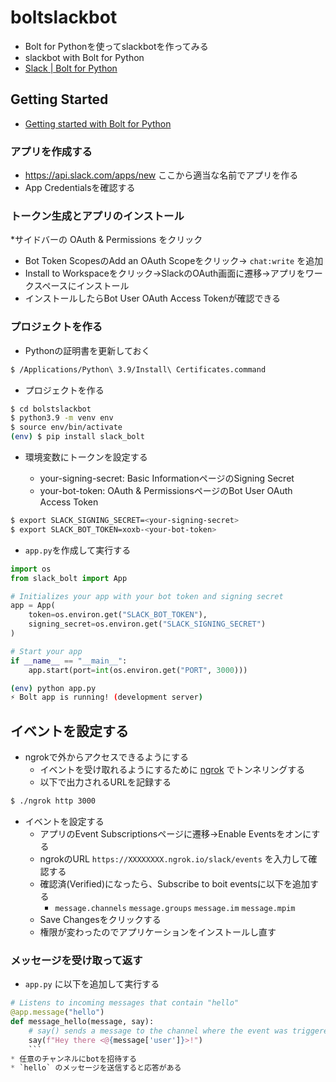 # boltslackbot

* Bolt for Pythonを使ってslackbotを作ってみる
* slackbot with Bolt for Python
* [Slack | Bolt for Python](https://slack.dev/bolt-python/concepts)

## Getting Started

* [Getting started with Bolt for Python](https://slack.dev/bolt-python/tutorial/getting-started)

### アプリを作成する

* https://api.slack.com/apps/new ここから適当な名前でアプリを作る
* App Credentialsを確認する

### トークン生成とアプリのインストール

*サイドバーの OAuth & Permissions をクリック
* Bot Token ScopesのAdd an OAuth Scopeをクリック→ `chat:write` を追加
* Install to Workspaceをクリック→SlackのOAuth画面に遷移→アプリをワークスペースにインストール
* インストールしたらBot User OAuth Access Tokenが確認できる

### プロジェクトを作る

* Pythonの証明書を更新しておく

```sh
$ /Applications/Python\ 3.9/Install\ Certificates.command
```

* プロジェクトを作る

```sh
$ cd bolstslackbot
$ python3.9 -m venv env
$ source env/bin/activate
(env) $ pip install slack_bolt
```

* 環境変数にトークンを設定する

  * your-signing-secret: Basic InformationページのSigning Secret 
  * your-bot-token: OAuth & PermissionsページのBot User OAuth Access Token
   
```sh
$ export SLACK_SIGNING_SECRET=<your-signing-secret>
$ export SLACK_BOT_TOKEN=xoxb-<your-bot-token>
```

* `app.py`を作成して実行する

```python
import os
from slack_bolt import App

# Initializes your app with your bot token and signing secret
app = App(
    token=os.environ.get("SLACK_BOT_TOKEN"),
    signing_secret=os.environ.get("SLACK_SIGNING_SECRET")
)

# Start your app
if __name__ == "__main__":
    app.start(port=int(os.environ.get("PORT", 3000)))
```

```sh
(env) python app.py
⚡️ Bolt app is running! (development server)
```

## イベントを設定する

* ngrokで外からアクセスできるようにする
  * イベントを受け取れるようにするために [ngrok](https://ngrok.com/) でトンネリングする
  * 以下で出力されるURLを記録する

```sh
$ ./ngrok http 3000
```

* イベントを設定する
  * アプリのEvent Subscriptionsページに遷移→Enable Eventsをオンにする
  * ngrokのURL `https://XXXXXXXX.ngrok.io/slack/events` を入力して確認する
  * 確認済(Verified)になったら、Subscribe to boit eventsに以下を追加する
    * `message.channels` `message.groups` `message.im` `message.mpim`
  * Save Changesをクリックする
  * 権限が変わったのでアプリケーションをインストールし直す
  
### メッセージを受け取って返す

* `app.py` に以下を追加して実行する
  
```python
# Listens to incoming messages that contain "hello"
@app.message("hello")
def message_hello(message, say):
    # say() sends a message to the channel where the event was triggered
    say(f"Hey there <@{message['user']}>!")
	```
* 任意のチャンネルにbotを招待する
* `hello` のメッセージを送信すると応答がある
